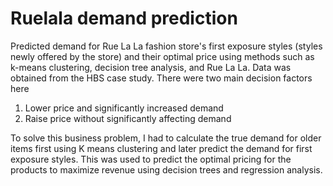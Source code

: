 # Ruelala demand prediction
Predicted demand for Rue La La fashion store's first exposure styles (styles newly offered by the store) and their optimal price using methods such as k-means clustering, decision tree analysis, and Rue La La. Data was obtained from the HBS case study.
There were two main decision factors here 
1. Lower price and significantly increased demand
2. Raise price without significantly affecting
demand

To solve this business problem, I had to calculate the true demand for older items first using K means clustering and later predict the demand for first exposure styles.
This was used to predict the optimal pricing for the products to maximize revenue using decision trees and regression analysis.
